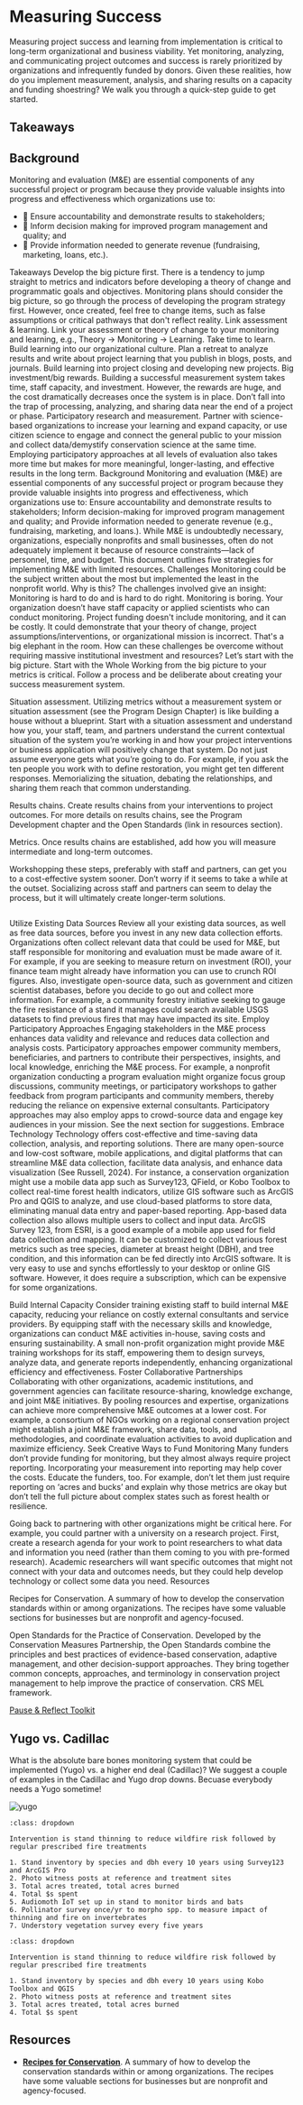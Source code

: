 # Measuring Success
Measuring project success and learning from implementation is critical to long-term organizational and business viability. Yet monitoring, analyzing, and communicating project outcomes and success is rarely prioritized by organizations and infrequently funded by donors. Given these realities, how do you implement measurement, analysis, and sharing results on a capacity and funding shoestring? We walk you through a quick-step guide to get started.

## Takeaways
 


## Background
Monitoring and evaluation (M&E) are essential components of any successful project or program because they provide valuable insights into progress and effectiveness which organizations use to:

- 🎯 Ensure accountability and demonstrate results to stakeholders;
- 🎯 Inform decision making for improved program management and quality; and
- 🎯 Provide information needed to generate revenue (fundraising, marketing, loans, etc.).

Takeaways
Develop the big picture first. There is a tendency to jump straight to metrics and indicators before developing a theory of change and programmatic goals and objectives. Monitoring plans should consider the big picture, so go through the process of developing the program strategy first. However, once created, feel free to change items, such as false assumptions or critical pathways that don't reflect reality.
Link assessment & learning. Link your assessment or theory of change to your monitoring and learning, e.g., Theory -> Monitoring -> Learning.
Take time to learn. Build learning into our organizational culture. Plan a retreat to analyze results and write about project learning that you publish in blogs, posts, and journals. Build learning into project closing and developing new projects.
Big investment/big rewards. Building a successful measurement system takes time, staff capacity, and investment. However, the rewards are huge, and the cost dramatically decreases once the system is in place. Don’t fall into the trap of processing, analyzing, and sharing data near the end of a project or phase.
Participatory research and measurement. Partner with science-based organizations to increase your learning and expand capacity, or use citizen science to engage and connect the general public to your mission and collect data/demystify conservation science at the same time. Employing participatory approaches at all levels of evaluation also takes more time but makes for more meaningful, longer-lasting, and effective results in the long term.
Background
Monitoring and evaluation (M&E) are essential components of any successful project or program because they provide valuable insights into progress and effectiveness, which organizations use to:
 Ensure accountability and demonstrate results to stakeholders;
 Inform decision-making for improved program management and quality; and
Provide information needed to generate revenue (e.g., fundraising, marketing, and loans.).
 While M&E is undoubtedly necessary, organizations, especially nonprofits and small businesses, often do not adequately implement it because of resource constraints—lack of personnel, time, and budget. This document outlines five strategies for implementing M&E with limited resources.
Challenges
Monitoring could be the subject written about the most but implemented the least in the nonprofit world. Why is this? The challenges involved give an insight:
Monitoring is hard to do and is hard to do right.
Monitoring is boring.
Your organization doesn’t have staff capacity or applied scientists who can conduct monitoring.
Project funding doesn't include monitoring, and it can be costly.
It could demonstrate that your theory of change, project assumptions/interventions, or organizational mission is incorrect. That's a big elephant in the room.
How can these challenges be overcome without requiring massive institutional investment and resources? Let’s start with the big picture.
Start with the Whole
Working from the big picture to your metrics is critical. Follow a process and be deliberate about creating your success measurement system. 

Situation assessment. Utilizing metrics without a measurement system or situation assessment (see the Program Design Chapter) is like building a house without a blueprint. Start with a situation assessment and understand how you, your staff, team, and partners understand the current contextual situation of the system you’re working in and how your project interventions or business application will positively change that system. Do not just assume everyone gets what you’re going to do. For example, if you ask the ten people you work with to define restoration, you might get ten different responses. Memorializing the situation, debating the relationships, and sharing them reach that common understanding.

Results chains. Create results chains from your interventions to project outcomes. For more details on results chains, see the Program Development chapter and the Open Standards (link in resources section).

Metrics. Once results chains are established, add how you will measure intermediate and long-term outcomes.

Workshopping these steps, preferably with staff and partners, can get you to a cost-effective system sooner. Don’t worry if it seems to take a while at the outset. Socializing across staff and partners can seem to delay the process, but it will ultimately create longer-term solutions.

```{tip}: Invite existing or potential funders to a planning workshop. There’s no guarantee this will lead to funding, but you will certainly engage them, make your project more memorable, and tap into their deep knowledge regarding project success.
```
Utilize Existing Data Sources
Review all your existing data sources, as well as free data sources, before you invest in any new data collection efforts. Organizations often collect relevant data that could be used for M&E, but staff responsible for monitoring and evaluation must be made aware of it. For example, if you are seeking to measure return on investment (ROI), your finance team might already have information you can use to crunch ROI figures. Also, investigate open-source data, such as government and citizen scientist databases, before you decide to go out and collect more information. For example, a community forestry initiative seeking to gauge the fire resistance of a stand it manages could search available USGS datasets to find previous fires that may have impacted its site.
Employ Participatory Approaches
Engaging stakeholders in the M&E process enhances data validity and relevance and reduces data collection and analysis costs. Participatory approaches empower community members, beneficiaries, and partners to contribute their perspectives, insights, and local knowledge, enriching the M&E process. For example, a nonprofit organization conducting a program evaluation might organize focus group discussions, community meetings, or participatory workshops to gather feedback from program participants and community members, thereby reducing the reliance on expensive external consultants.
Participatory approaches may also employ apps to crowd-source data and engage key audiences in your mission. See the next section for suggestions.
Embrace Technology
Technology offers cost-effective and time-saving data collection, analysis, and reporting solutions. There are many open-source and low-cost software, mobile applications, and digital platforms that can streamline M&E data collection, facilitate data analysis, and enhance data visualization (See Russell, 2024). For instance, a conservation organization might use a mobile data app such as Survey123, QField, or Kobo Toolbox to collect real-time forest health indicators, utilize GIS software such as ArcGIS Pro and QGIS to analyze, and use cloud-based platforms to store data, eliminating manual data entry and paper-based reporting. App-based data collection also allows multiple users to collect and input data.
 ArcGIS Survey 123, from ESRI, is a good example of a mobile app used for field data collection and mapping. It can be customized to collect various forest metrics such as tree species, diameter at breast height (DBH), and tree condition, and this information can be fed directly into ArcGIS software. It is very easy to use and synchs effortlessly to your desktop or online GIS software. However, it does require a subscription, which can be expensive for some organizations.

 
Build Internal Capacity
Consider training existing staff to build internal M&E capacity, reducing your reliance on costly external consultants and service providers. By equipping staff with the necessary skills and knowledge, organizations can conduct M&E activities in-house, saving costs and ensuring sustainability. A small non-profit organization might provide M&E training workshops for its staff, empowering them to design surveys, analyze data, and generate reports independently, enhancing organizational efficiency and effectiveness.
Foster Collaborative Partnerships
Collaborating with other organizations, academic institutions, and government agencies can facilitate resource-sharing, knowledge exchange, and joint M&E initiatives. By pooling resources and expertise, organizations can achieve more comprehensive M&E outcomes at a lower cost. For example, a consortium of NGOs working on a regional conservation project might establish a joint M&E framework, share data, tools, and methodologies, and coordinate evaluation activities to avoid duplication and maximize efficiency.
Seek Creative Ways to Fund Monitoring
Many funders don’t provide funding for monitoring, but they almost always require project reporting. Incorporating your measurement into reporting may help cover the costs. Educate the funders, too. For example, don’t let them just require reporting on ‘acres and bucks’ and explain why those metrics are okay but don’t tell the full picture about complex states such as forest health or resilience. 

Going back to partnering with other organizations might be critical here. For example, you could partner with a university on a research project. First, create a research agenda for your work to point researchers to what data and information you need (rather than them coming to you with pre-formed research). Academic researchers will want specific outcomes that might not connect with your data and outcomes needs, but they could help develop technology or collect some data you need.
Resources

Recipes for Conservation. A summary of how to develop the conservation standards within or among organizations. The recipes have some valuable sections for businesses but are nonprofit and agency-focused.

Open Standards for the Practice of Conservation. Developed by the Conservation Measures Partnership, the Open Standards combine the principles and best practices of evidence-based conservation, adaptive management, and other decision-support approaches. They bring together common concepts, approaches, and terminology in conservation project management to help improve the practice of conservation. 
CRS MEL framework.


[Pause & Reflect Toolkit](https://biodiversitylinks.org/library/resources/pause-and-reflect-toolkit.pdf/view)

## Yugo vs. Cadillac
What is the absolute bare bones monitoring system that could be implemented (Yugo) vs. a higher end deal (Cadillac)? We suggest a couple of examples in the Cadillac and Yugo drop downs. Becuase everybody needs a Yugo sometime!

![yugo](https://i.imgur.com/UFL0rYa.png)

```{admonition} Cadillac Monitoring Methods Checklist
:class: dropdown

Intervention is stand thinning to reduce wildfire risk followed by regular prescribed fire treatments

1. Stand inventory by species and dbh every 10 years using Survey123 and ArcGIS Pro
2. Photo witness posts at reference and treatment sites
3. Total acres treated, total acres burned
4. Total $s spent
5. Audiomoth IoT set up in stand to monitor birds and bats
6. Pollinator survey once/yr to morpho spp. to measure impact of thinning and fire on invertebrates
7. Understory vegetation survey every five years

```

```{admonition} Yugo Monitoring Methods Checklist
:class: dropdown

Intervention is stand thinning to reduce wildfire risk followed by regular prescribed fire treatments

1. Stand inventory by species and dbh every 10 years using Kobo Toolbox and QGIS
2. Photo witness posts at reference and treatment sites
3. Total acres treated, total acres burned
4. Total $s spent
```

## Resources
- **[Recipes for Conservation](http://gg.gg/1anhaa)**. A summary of how to develop the conservation standards within or among organizations. The recipes have some valuable sections for businesses but are nonprofit and agency-focused.